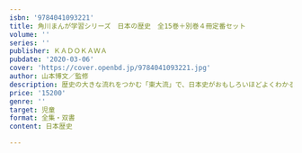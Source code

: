 ```yaml
---
isbn: '9784041093221'
title: 角川まんが学習シリーズ　日本の歴史　全15巻＋別巻４冊定番セット
volume: ''
series: ''
publisher: ＫＡＤＯＫＡＷＡ
pubdate: '2020-03-06'
cover: 'https://cover.openbd.jp/9784041093221.jpg'
author: 山本博文／監修
description: 歴史の大きな流れをつかむ「東大流」で、日本史がおもしろいほどよくわかる
price: '15200'
genre: ''
target: 児童
format: 全集・双書
content: 日本歴史

---
```

